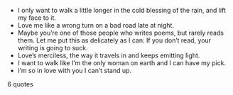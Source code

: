  - I only want to walk a little longer in the cold blessing of the rain, and lift my face to it.
 - Love me like a wrong turn on a bad road late at night.
 - Maybe you’re one of those people who writes poems, but rarely reads them. Let me put this as delicately as I can: If you don’t read, your writing is going to suck.
 - Love’s merciless, the way it travels in and keeps emitting light.
 - I want to walk like I’m the only woman on earth and I can have my pick.
 - I’m so in love with you I can’t stand up.

6 quotes